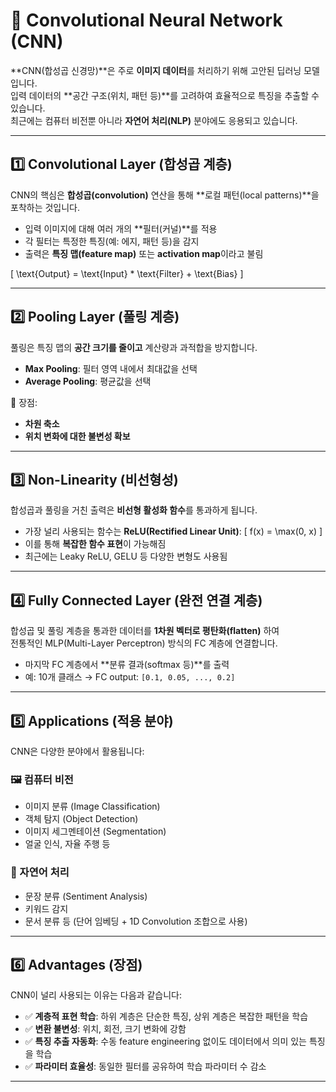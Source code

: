 # 🧠 Convolutional Neural Network (CNN)

**CNN(합성곱 신경망)**은 주로 **이미지 데이터**를 처리하기 위해 고안된 딥러닝 모델입니다.  
입력 데이터의 **공간 구조(위치, 패턴 등)**를 고려하여 효율적으로 특징을 추출할 수 있습니다.  
최근에는 컴퓨터 비전뿐 아니라 **자연어 처리(NLP)** 분야에도 응용되고 있습니다.

---

## 1️⃣ Convolutional Layer (합성곱 계층)

CNN의 핵심은 **합성곱(convolution)** 연산을 통해 **로컬 패턴(local patterns)**을 포착하는 것입니다.

- 입력 이미지에 대해 여러 개의 **필터(커널)**를 적용
- 각 필터는 특정한 특징(예: 에지, 패턴 등)을 감지
- 출력은 **특징 맵(feature map)** 또는 **activation map**이라고 불림

\[
\text{Output} = \text{Input} * \text{Filter} + \text{Bias}
\]

---

## 2️⃣ Pooling Layer (풀링 계층)

풀링은 특징 맵의 **공간 크기를 줄이고** 계산량과 과적합을 방지합니다.

- **Max Pooling**: 필터 영역 내에서 최대값을 선택
- **Average Pooling**: 평균값을 선택

📌 장점:
- **차원 축소**
- **위치 변화에 대한 불변성 확보**

---

## 3️⃣ Non-Linearity (비선형성)

합성곱과 풀링을 거친 출력은 **비선형 활성화 함수**를 통과하게 됩니다.

- 가장 널리 사용되는 함수는 **ReLU(Rectified Linear Unit)**:
  \[
  f(x) = \max(0, x)
  \]
- 이를 통해 **복잡한 함수 표현**이 가능해짐
- 최근에는 Leaky ReLU, GELU 등 다양한 변형도 사용됨

---

## 4️⃣ Fully Connected Layer (완전 연결 계층)

합성곱 및 풀링 계층을 통과한 데이터를 **1차원 벡터로 평탄화(flatten)** 하여  
전통적인 MLP(Multi-Layer Perceptron) 방식의 FC 계층에 연결합니다.

- 마지막 FC 계층에서 **분류 결과(softmax 등)**를 출력
- 예: 10개 클래스 → FC output: `[0.1, 0.05, ..., 0.2]`

---

## 5️⃣ Applications (적용 분야)

CNN은 다양한 분야에서 활용됩니다:

### 🖼️ 컴퓨터 비전
- 이미지 분류 (Image Classification)
- 객체 탐지 (Object Detection)
- 이미지 세그멘테이션 (Segmentation)
- 얼굴 인식, 자율 주행 등

### 🧾 자연어 처리
- 문장 분류 (Sentiment Analysis)
- 키워드 감지
- 문서 분류 등 (단어 임베딩 + 1D Convolution 조합으로 사용)

---

## 6️⃣ Advantages (장점)

CNN이 널리 사용되는 이유는 다음과 같습니다:

- ✅ **계층적 표현 학습**: 하위 계층은 단순한 특징, 상위 계층은 복잡한 패턴을 학습
- ✅ **변환 불변성**: 위치, 회전, 크기 변화에 강함
- ✅ **특징 추출 자동화**: 수동 feature engineering 없이도 데이터에서 의미 있는 특징을 학습
- ✅ **파라미터 효율성**: 동일한 필터를 공유하여 학습 파라미터 수 감소

---
